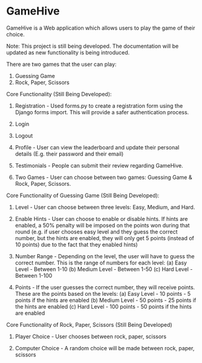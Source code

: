 # GameHive
GameHive is a Web application which allows users to play the game of their choice.

Note: This project is still being developed. The documentation will be updated as new functionality is being introduced.

There are two games that the user can play:
1. Guessing Game
2. Rock, Paper, Scissors

Core Functionality (Still Being Developed):
1. Registration - Used forms.py to create a registration form using the Django forms import. This will provide a safer authentication process.

2. Login

3. Logout

4. Profile - User can view the leaderboard and update their personal details (E.g. their password and their email)

5. Testimonials - People can submit their review regarding GameHive. 

6. Two Games - User can choose between two games: Guessing Game & Rock, Paper, Scissors.

Core Functionality of Guessing Game (Still Being Developed):

1. Level - User can choose between three levels: Easy, Medium, and Hard. 

2. Enable Hints - User can choose to enable or disable hints. If hints are enabled, a 50% penalty will be imposed on the points
won during that round (e.g. if user chooses easy level and they guess the correct number, but the hints are enabled, they will only
get 5 points (instead of 10 points) due to the fact that they enabled hints)

3. Number Range - Depending on the level, the user will have to guess the correct number. This is the range of numbers for each level:
(a) Easy Level - Between 1-10
(b) Medium Level - Between 1-50
(c) Hard Level - Between 1-100

4. Points - If the user guesses the correct number, they will receive points. These are the points based on the levels:
(a) Easy Level - 10 points - 5 points if the hints are enabled
(b) Medium Level - 50 points - 25 points if the hints are enabled
(c) Hard Level - 100 points - 50 points if the hints are enabled

Core Functionality of Rock, Paper, Scissors (Still Being Developed)

1. Player Choice - User chooses between rock, paper, scissors

2. Computer Choice - A random choice will be made between rock, paper, scissors